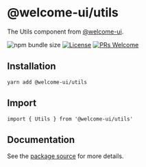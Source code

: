 # @welcome-ui/utils

The Utils component from [@welcome-ui](https://welcome-ui.com).

![npm bundle size](https://img.shields.io/bundlephobia/minzip/@welcome-ui/utils) [![License](https://img.shields.io/npm/l/welcome-ui.svg)](https://github.com/WTTJ/welcome-ui/blob/master/LICENSE) [![PRs Welcome](https://img.shields.io/badge/PRs-welcome-mediumspringgreen.svg)](ttps://github.com/WTTJ/welcome-ui/blob/master/CONTRIBUTING.md)

## Installation

    yarn add @welcome-ui/utils

## Import

    import { Utils } from '@welcome-ui/utils'

## Documentation

See the [package source](https://github.com/WTTJ/welcome-ui/tree/master/packages/Utils) for more details.

